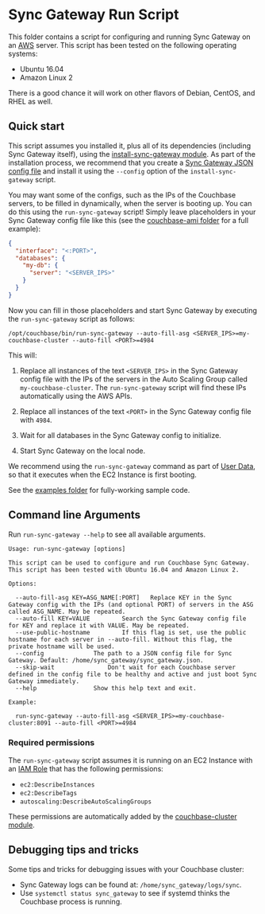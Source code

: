# Sync Gateway Run Script

This folder contains a script for configuring and running Sync Gateway on an [AWS](https://aws.amazon.com/) server. This 
script has been tested on the following operating systems:

* Ubuntu 16.04
* Amazon Linux 2

There is a good chance it will work on other flavors of Debian, CentOS, and RHEL as well.




## Quick start

This script assumes you installed it, plus all of its dependencies (including Sync Gateway itself), using the 
[install-sync-gateway module](https://github.com/gruntwork-io/terraform-aws-couchbase/tree/master/modules/install-sync-gateway). 
As part of the installation process, we recommend that you create a [Sync Gateway JSON config 
file](https://developer.couchbase.com/documentation/mobile/1.5/guides/sync-gateway/config-properties/index.html) and 
install it using the `--config` option of the `install-sync-gateway` script.

You may want some of the configs, such as the IPs of the Couchbase servers, to be filled in dynamically, when the 
server is booting up. You can do this using the `run-sync-gateway` script! Simply leave placeholders in your
Sync Gateway config file like this (see the [couchbase-ami
folder](https://github.com/gruntwork-io/terraform-aws-couchbase/tree/master/examples/couchbase-ami) for a full example):

```json
{
  "interface": "<:PORT>",
  "databases": {
    "my-db": {
      "server": "<SERVER_IPS>"
    }
  }
}
```  

Now you can fill in those placeholders and start Sync Gateway by executing the `run-sync-gateway` script as follows:

```
/opt/couchbase/bin/run-sync-gateway --auto-fill-asg <SERVER_IPS>=my-couchbase-cluster --auto-fill <PORT>=4984
```

This will:

1. Replace all instances of the text `<SERVER_IPS>` in the Sync Gateway config file with the IPs of the servers in the
   Auto Scaling Group called `my-couchbase-cluster`. The `run-sync-gateway` script will find these IPs automatically 
   using the AWS APIs.

1. Replace all instances of the text `<PORT>` in the Sync Gateway config file with `4984`.

1. Wait for all databases in the Sync Gateway config to initialize.

1. Start Sync Gateway on the local node.

We recommend using the `run-sync-gateway` command as part of [User 
Data](http://docs.aws.amazon.com/AWSEC2/latest/UserGuide/user-data.html#user-data-shell-scripts), so that it executes
when the EC2 Instance is first booting. 

See the [examples folder](https://github.com/gruntwork-io/terraform-aws-couchbase/tree/master/examples) for 
fully-working sample code.




## Command line Arguments

Run `run-sync-gateway --help` to see all available arguments.

```
Usage: run-sync-gateway [options]

This script can be used to configure and run Couchbase Sync Gateway. This script has been tested with Ubuntu 16.04 and Amazon Linux 2.

Options:

  --auto-fill-asg KEY=ASG_NAME[:PORT]	Replace KEY in the Sync Gateway config with the IPs (and optional PORT) of servers in the ASG called ASG_NAME. May be repeated.
  --auto-fill KEY=VALUE			Search the Sync Gateway config file for KEY and replace it with VALUE. May be repeated.
  --use-public-hostname			If this flag is set, use the public hostname for each server in --auto-fill. Without this flag, the private hostname will be used.
  --config				The path to a JSON config file for Sync Gateway. Default: /home/sync_gateway/sync_gateway.json.
  --skip-wait				Don't wait for each Couchbase server defined in the config file to be healthy and active and just boot Sync Gateway immediately.
  --help				Show this help text and exit.

Example:

  run-sync-gateway --auto-fill-asg <SERVER_IPS>=my-couchbase-cluster:8091 --auto-fill <PORT>=4984
```




### Required permissions

The `run-sync-gateway` script assumes it is running on an EC2 Instance with an [IAM 
Role](http://docs.aws.amazon.com/IAM/latest/UserGuide/id_roles.html) that has the following permissions:

* `ec2:DescribeInstances`
* `ec2:DescribeTags`
* `autoscaling:DescribeAutoScalingGroups`

These permissions are automatically added by the [couchbase-cluster 
module](https://github.com/gruntwork-io/terraform-aws-couchbase/tree/master/modules/couchbase-cluster).




## Debugging tips and tricks

Some tips and tricks for debugging issues with your Couchbase cluster:

* Sync Gateway logs can be found at: `/home/sync_gateway/logs/sync`.
* Use `systemctl status sync_gateway` to see if systemd thinks the Couchbase process is running.